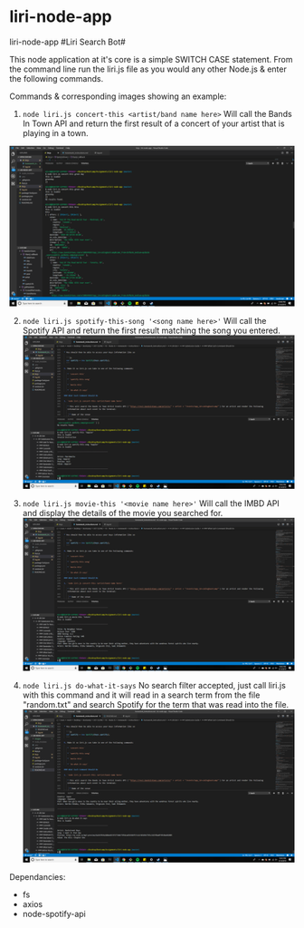 # liri-node-app

liri-node-app
#Liri Search Bot#

This node application at it's core is a simple SWITCH CASE statement. From the command line run the liri.js file as you would any other Node.js & enter the following commands.

Commands & corresponding images showing an example:

1. `node liri.js concert-this <artist/band name here>`
Will call the Bands In Town API and return the first result of a concert of your artist that is playing in a town.

![bands](\images\bands.png)

2. `node liri.js spotify-this-song '<song name here>'`
Will call the Spotify API and return the first result matching the song you entered.
![spotify](\images\spotify.png)

3. `node liri.js movie-this '<movie name here>'`
Will call the IMBD API and display the details of the movie you searched for.
![movie](\images\movie.png)

4. `node liri.js do-what-it-says`
No search filter accepted, just call liri.js with this command and it will read in a search term from the file "random.txt" and search Spotify for the term that was read into the file. 
![doit](\images\doit.png)

Dependancies:

* fs
* axios
* node-spotify-api